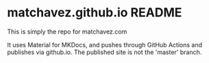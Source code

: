# matchavez.github.io README

This is simply the repo for matchavez.com

It uses Material for MKDocs, and pushes through GitHub Actions and publishes via github.io. The published site is not the 'master' branch.